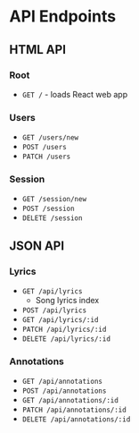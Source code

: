 # API Endpoints

## HTML API

### Root

- `GET /` - loads React web app

### Users

- `GET /users/new`
- `POST /users`
- `PATCH /users`

### Session

- `GET /session/new`
- `POST /session`
- `DELETE /session`

## JSON API

### Lyrics

- `GET /api/lyrics`
  - Song lyrics index
- `POST /api/lyrics`
- `GET /api/lyrics/:id`
- `PATCH /api/lyrics/:id`
- `DELETE /api/lyrics/:id`

### Annotations

- `GET /api/annotations`
- `POST /api/annotations`
- `GET /api/annotations/:id`
- `PATCH /api/annotations/:id`
- `DELETE /api/annotations/:id`
